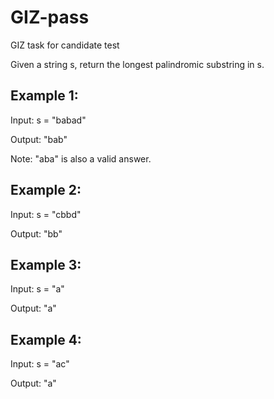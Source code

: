 # GIZ-pass
GIZ task for candidate test


Given a string s, return the longest palindromic substring in s.

## Example 1:

Input: s = "babad"

Output: "bab"

Note: "aba" is also a valid answer.


## Example 2:

Input: s = "cbbd"

Output: "bb"


## Example 3:

Input: s = "a"

Output: "a"


## Example 4:

Input: s = "ac"

Output: "a"
